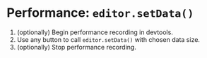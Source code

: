 # Performance: `editor.setData()`

1. (optionally) Begin performance recording in devtools.
1. Use any button to call `editor.setData()` with chosen data size.
1. (optionally) Stop performance recording.
